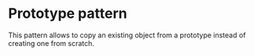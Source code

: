 # Prototype pattern

This pattern allows to copy an existing object from a prototype instead of creating one from scratch.
